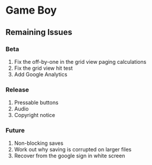 # Game Boy

## Remaining Issues

### Beta

1. Fix the off-by-one in the grid view paging calculations
2. Fix the grid view hit test
3. Add Google Analytics

### Release

1. Pressable buttons
2. Audio
3. Copyright notice

### Future

1. Non-blocking saves
2. Work out why saving is corrupted on larger files
3. Recover from the google sign in white screen

